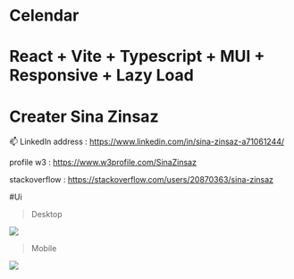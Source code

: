 # Celendar

# React + Vite + Typescript + MUI + Responsive + Lazy Load 

# Creater Sina Zinsaz

📫 LinkedIn address : https://www.linkedin.com/in/sina-zinsaz-a71061244/

profile w3 : https://www.w3profile.com/SinaZinsaz

stackoverflow : https://stackoverflow.com/users/20870363/sina-zinsaz


#Ui

> Desktop

<img src="https://s6.uupload.ir/files/desktop-dark_z7xp.jpg" />


> Mobile

<img src="https://s6.uupload.ir/files/mobile-dark_cop.jpg" />
